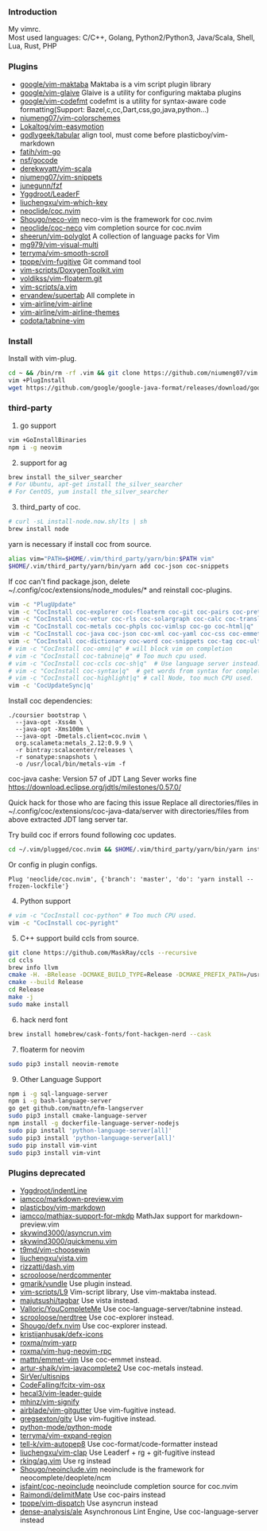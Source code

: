 ### Introduction 
My vimrc.  
Most used languages: C/C++, Golang, Python2/Python3, Java/Scala, Shell, Lua, Rust, PHP  
 
### Plugins 
- [google/vim-maktaba](https://github.com/google/vim-maktaba) Maktaba is a vim script plugin library 
- [google/vim-glaive](https://github.com/google/vim-glaive) Glaive is a utility for configuring maktaba plugins 
- [google/vim-codefmt](https://github.com/google/vim-codefmt) codefmt is a utility for syntax-aware code formatting(Support: Bazel,c,cc,Dart,css,go,java,python...) 
- [niumeng07/vim-colorschemes](https://github.com/niumeng07/vim-colorschemes) 
- [Lokaltog/vim-easymotion](https://github.com/Lokaltog/vim-easymotion) 
- [godlygeek/tabular](https://github.com/godlygeek/tabular) align tool, must come before plasticboy/vim-markdown 
- [fatih/vim-go](https://github.com/fatih/vim-go) 
- [nsf/gocode](https://github.com/nsf/gocode) 
- [derekwyatt/vim-scala](https://github.com/derekwyatt/vim-scala) 
- [niumeng07/vim-snippets](https://github.com/niumeng07/vim-snippets) 
- [junegunn/fzf](https://github.com/junegunn/fzf) 
- [Yggdroot/LeaderF](https://github.com/Yggdroot/LeaderF) 
- [liuchengxu/vim-which-key](https://github.com/liuchengxu/vim-which-key) 
- [neoclide/coc.nvim](https://github.com/neoclide/coc.nvim) 
- [Shougo/neco-vim](https://github.com/Shougo/neco-vim) neco-vim is the framework for coc.nvim 
- [neoclide/coc-neco](https://github.com/neoclide/coc-neco) vim completion source for coc.nvim 
- [sheerun/vim-polyglot](https://github.com/sheerun/vim-polyglot) A collection of language packs for Vim 
- [mg979/vim-visual-multi](https://github.com/mg979/vim-visual-multi) 
- [terryma/vim-smooth-scroll](https://github.com/terryma/vim-smooth-scroll) 
- [tpope/vim-fugitive](https://github.com/tpope/vim-fugitive) Git command tool 
- [vim-scripts/DoxygenToolkit.vim](https://github.com/vim-scripts/DoxygenToolkit.vim) 
- [voldikss/vim-floaterm.git](https://github.com/voldikss/vim-floaterm.git) 
- [vim-scripts/a.vim](https://github.com/vim-scripts/a.vim) 
- [ervandew/supertab](https://github.com/ervandew/supertab) All complete in <TAB> 
- [vim-airline/vim-airline](https://github.com/vim-airline/vim-airline) 
- [vim-airline/vim-airline-themes](https://github.com/vim-airline/vim-airline-themes) 
- [codota/tabnine-vim](https://github.com/codota/tabnine-vim)
 
### Install 
Install with vim-plug. 
```sh 
cd ~ && /bin/rm -rf .vim && git clone https://github.com/niumeng07/vim.git .vim --recursive
vim +PlugInstall 
wget https://github.com/google/google-java-format/releases/download/google-java-format-1.9/google-java-format-1.9-all-third_party.jar ~/.vim/third_party/format
``` 
 
### third-party 
1. go support 
```sh
vim +GoInstallBinaries
npm i -g neovim
```
 
2. support for ag 
```sh
brew install the_silver_searcher
# For Ubuntu, apt-get install the_silver_searcher
# For CentOS, yum install the_silver_searcher
```
 
3. third_party of coc. 
```sh
# curl -sL install-node.now.sh/lts | sh
brew install node
```
yarn is necessary if install coc from source. 
```sh
alias vim="PATH=$HOME/.vim/third_party/yarn/bin:$PATH vim"
$HOME/.vim/third_party/yarn/bin/yarn add coc-json coc-snippets
```
If coc can't find package.json, delete ~/.config/coc/extensions/node_modules/* and reinstall coc-plugins.
```sh
vim -c "PlugUpdate"
vim -c "CocInstall coc-explorer coc-floaterm coc-git coc-pairs coc-prettier coc-lists coc-marketplace|q"
vim -c "CocInstall coc-vetur coc-rls coc-solargraph coc-calc coc-translator coc-yank|q"
vim -c "CocInstall coc-metals coc-phpls coc-vimlsp coc-go coc-html|q"  # langserver
vim -c "CocInstall coc-java coc-json coc-xml coc-yaml coc-css coc-emmet coc-tslint coc-tsserver|q"
vim -c "CocInstall coc-dictionary coc-word coc-snippets coc-tag coc-ultisnips coc-gocode|q"  # completion
# vim -c "CocInstall coc-omni|q" # will block vim on completion
# vim -c "CocInstall coc-tabnine|q" # Too much cpu used.
# vim -c "CocInstall coc-ccls coc-sh|q"  # Use language server instead.
# vim -c "CocInstall coc-syntax|q"  # get words from syntax for completion, use coc-dictionary/coc-word instead.
# vim -c "CocInstall coc-highlight|q" # call Node, too much CPU used.
vim -c 'CocUpdateSync|q'
```

Install coc dependencies:
```
./coursier bootstrap \
  --java-opt -Xss4m \
  --java-opt -Xms100m \
  --java-opt -Dmetals.client=coc.nvim \
  org.scalameta:metals_2.12:0.9.9 \
  -r bintray:scalacenter/releases \
  -r sonatype:snapshots \
  -o /usr/local/bin/metals-vim -f
```
coc-java cashe:
  Version 57 of JDT Lang Sever works fine
  https://download.eclipse.org/jdtls/milestones/0.57.0/

  Quick hack for those who are facing this issue
  Replace all directories/files in ~/.config/coc/extensions/coc-java-data/server with directories/files from above extracted JDT lang server tar.

Try build coc if errors found following coc updates.
```sh
cd ~/.vim/plugged/coc.nvim && $HOME/.vim/third_party/yarn/bin/yarn install --frozen-lockfile && cd -
```
Or config in plugin configs. 
```vim
Plug 'neoclide/coc.nvim', {'branch': 'master', 'do': 'yarn install --frozen-lockfile'}
```

4. Python support 
```sh
# vim -c "CocInstall coc-python" # Too much CPU used.
vim -c "CocInstall coc-pyright"
```

5. C++ support 
build ccls from source. 
```sh
git clone https://github.com/MaskRay/ccls --recursive
cd ccls
brew info llvm
cmake -H. -BRelease -DCMAKE_BUILD_TYPE=Release -DCMAKE_PREFIX_PATH=/usr/local/Cellar/llvm/<Your Version>/lib/cmake
cmake --build Release
cd Release
make -j
sudo make install
```
 
6. hack nerd font
```sh
brew install homebrew/cask-fonts/font-hackgen-nerd --cask
```

7. floaterm for neovim 
```sh
sudo pip3 install neovim-remote
```
 
9. Other Language Support 
```sh
npm i -g sql-language-server
npm i -g bash-language-server
go get github.com/mattn/efm-langserver
sudo pip3 install cmake-language-server
npm install -g dockerfile-language-server-nodejs
sudo pip install 'python-language-server[all]'
sudo pip3 install 'python-language-server[all]'
sudo pip install vim-vint
sudo pip3 install vim-vint
```

### Plugins deprecated 
- [Yggdroot/indentLine](https://github.com/Yggdroot/indentLine) 
- [iamcco/markdown-preview.vim](https://github.com/iamcco/markdown-preview.vim) 
- [plasticboy/vim-markdown](https://github.com/plasticboy/vim-markdown) 
- [iamcco/mathjax-support-for-mkdp](https://github.com/iamcco/mathjax-support-for-mkdp) MathJax support for markdown-preview.vim 
- [skywind3000/asyncrun.vim](https://github.com/skywind3000/asyncrun.vim) 
- [skywind3000/quickmenu.vim](https://github.com/skywind3000/quickmenu.vim) 
- [t9md/vim-choosewin](https://github.com/t9md/vim-choosewin.git) 
- [liuchengxu/vista.vim](https://github.com/liuchengxu/vista.vim) 
- [rizzatti/dash.vim](https://github.com/rizzatti/dash.vim) 
- [scrooloose/nerdcommenter](https://github.com/scrooloose/nerdcommenter) 
- [gmarik/vundle](https://github.com/gmarik/vundle) Use plugin instead. 
- [vim-scripts/L9](https://github.com/vim-scripts/L9) Vim-script library, Use vim-maktaba instead. 
- [majutsushi/tagbar](https://github.com/majutsushi/tagbar) Use vista instead. 
- [Valloric/YouCompleteMe](https://github.com/Valloric/YouCompleteMe) Use coc-language-server/tabnine instead. 
- [scrooloose/nerdtree](https://github.com/scrooloose/nerdtree) Use coc-explorer instead. 
- [Shougo/defx.nvim](https://github.com/Shougo/defx.nvim) Use coc-explorer instead. 
- [kristijanhusak/defx-icons](https://github.com/kristijanhusak/defx-icons) 
- [roxma/nvim-yarp](https://github.com/roxma/nvim-yarp) 
- [roxma/vim-hug-neovim-rpc](https://github.com/roxma/vim-hug-neovim-rpc) 
- [mattn/emmet-vim](https://github.com/mattn/emmet-vim) Use coc-emmet instead. 
- [artur-shaik/vim-javacomplete2](https://github.com/artur-shaik/vim-javacomplete2) Use coc-metals instead. 
- [SirVer/ultisnips](https://github.com/SirVer/ultisnips) 
- [CodeFalling/fcitx-vim-osx](https://github.com/CodeFalling/fcitx-vim-osx) 
- [hecal3/vim-leader-guide](https://github.com/hecal3/vim-leader-guide) 
- [mhinz/vim-signify](https://github.com/mhinz/vim-signify) 
- [airblade/vim-gitgutter](https://github.com/airblade/vim-gitgutter) Use vim-fugitive instead. 
- [gregsexton/gitv](https://github.com/gregsexton/gitv) Use vim-fugitive instead. 
- [python-mode/python-mode](https://github.com/python-mode/python-mode) 
- [terryma/vim-expand-region](https://github.com/terryma/vim-expand-region) 
- [tell-k/vim-autopep8](https://github.com/tell-k/vim-autopep8) Use coc-format/code-formatter instead 
- [liuchengxu/vim-clap](https://github.com/liuchengxu/vim-clap) Use Leaderf + rg + git-fugitive instead 
- [rking/ag.vim](https://github.com/rking/ag.vim) Use rg instead 
- [Shougo/neoinclude.vim](https://github.com/Shougo/neoinclude.vim) neoinclude is the framework for neocomplete/deoplete/ncm 
- [jsfaint/coc-neoinclude](https://github.com/jsfaint/coc-neoinclude) neoinclude completion source for coc.nvim 
- [Raimondi/delimitMate](https://github.com/Raimondi/delimitMate) Use coc-pairs instead 
- [tpope/vim-dispatch](https://github.com/tpope/vim-dispatch) Use asyncrun instead 
- [dense-analysis/ale](https://github.com/dense-analysis/ale) Asynchronous Lint Engine, Use coc-language-server instead 
